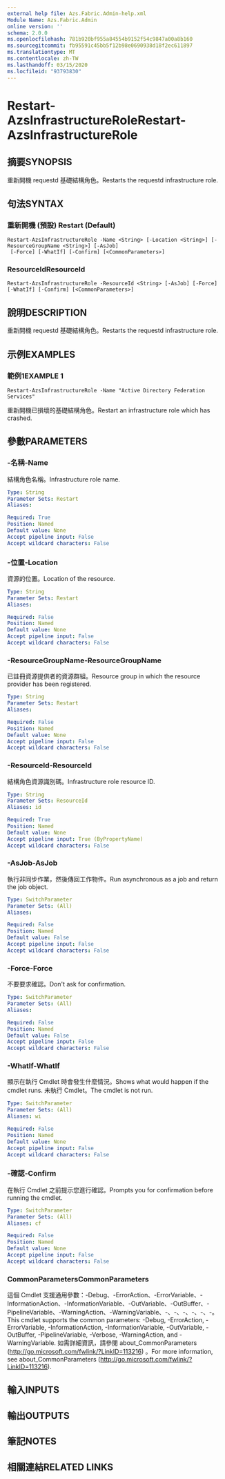 ```yaml
---
external help file: Azs.Fabric.Admin-help.xml
Module Name: Azs.Fabric.Admin
online version: ''
schema: 2.0.0
ms.openlocfilehash: 781b920bf955a84554b9152f54c9847a00a8b160
ms.sourcegitcommit: fb95591c45bb5f12b98e0690938d18f2ec611897
ms.translationtype: MT
ms.contentlocale: zh-TW
ms.lasthandoff: 03/15/2020
ms.locfileid: "93793830"
---
```

# <span data-ttu-id="44743-101">Restart-AzsInfrastructureRole</span><span class="sxs-lookup"><span data-stu-id="44743-101">Restart-AzsInfrastructureRole</span></span>

## <span data-ttu-id="44743-102">摘要</span><span class="sxs-lookup"><span data-stu-id="44743-102">SYNOPSIS</span></span>
<span data-ttu-id="44743-103">重新開機 requestd 基礎結構角色。</span><span class="sxs-lookup"><span data-stu-id="44743-103">Restarts the requestd infrastructure role.</span></span>

## <span data-ttu-id="44743-104">句法</span><span class="sxs-lookup"><span data-stu-id="44743-104">SYNTAX</span></span>

### <span data-ttu-id="44743-105">重新開機 (預設) </span><span class="sxs-lookup"><span data-stu-id="44743-105">Restart (Default)</span></span>
```
Restart-AzsInfrastructureRole -Name <String> [-Location <String>] [-ResourceGroupName <String>] [-AsJob]
 [-Force] [-WhatIf] [-Confirm] [<CommonParameters>]
```

### <span data-ttu-id="44743-106">ResourceId</span><span class="sxs-lookup"><span data-stu-id="44743-106">ResourceId</span></span>
```
Restart-AzsInfrastructureRole -ResourceId <String> [-AsJob] [-Force] [-WhatIf] [-Confirm] [<CommonParameters>]
```

## <span data-ttu-id="44743-107">說明</span><span class="sxs-lookup"><span data-stu-id="44743-107">DESCRIPTION</span></span>
<span data-ttu-id="44743-108">重新開機 requestd 基礎結構角色。</span><span class="sxs-lookup"><span data-stu-id="44743-108">Restarts the requestd infrastructure role.</span></span>

## <span data-ttu-id="44743-109">示例</span><span class="sxs-lookup"><span data-stu-id="44743-109">EXAMPLES</span></span>

### <span data-ttu-id="44743-110">範例1</span><span class="sxs-lookup"><span data-stu-id="44743-110">EXAMPLE 1</span></span>
```
Restart-AzsInfrastructureRole -Name "Active Directory Federation Services"
```

<span data-ttu-id="44743-111">重新開機已損壞的基礎結構角色。</span><span class="sxs-lookup"><span data-stu-id="44743-111">Restart an infrastructure role which has crashed.</span></span>

## <span data-ttu-id="44743-112">參數</span><span class="sxs-lookup"><span data-stu-id="44743-112">PARAMETERS</span></span>

### <span data-ttu-id="44743-113">-名稱</span><span class="sxs-lookup"><span data-stu-id="44743-113">-Name</span></span>
<span data-ttu-id="44743-114">結構角色名稱。</span><span class="sxs-lookup"><span data-stu-id="44743-114">Infrastructure role name.</span></span>

```yaml
Type: String
Parameter Sets: Restart
Aliases:

Required: True
Position: Named
Default value: None
Accept pipeline input: False
Accept wildcard characters: False
```

### <span data-ttu-id="44743-115">-位置</span><span class="sxs-lookup"><span data-stu-id="44743-115">-Location</span></span>
<span data-ttu-id="44743-116">資源的位置。</span><span class="sxs-lookup"><span data-stu-id="44743-116">Location of the resource.</span></span>

```yaml
Type: String
Parameter Sets: Restart
Aliases:

Required: False
Position: Named
Default value: None
Accept pipeline input: False
Accept wildcard characters: False
```

### <span data-ttu-id="44743-117">-ResourceGroupName</span><span class="sxs-lookup"><span data-stu-id="44743-117">-ResourceGroupName</span></span>
<span data-ttu-id="44743-118">已註冊資源提供者的資源群組。</span><span class="sxs-lookup"><span data-stu-id="44743-118">Resource group in which the resource provider has been registered.</span></span>

```yaml
Type: String
Parameter Sets: Restart
Aliases:

Required: False
Position: Named
Default value: None
Accept pipeline input: False
Accept wildcard characters: False
```

### <span data-ttu-id="44743-119">-ResourceId</span><span class="sxs-lookup"><span data-stu-id="44743-119">-ResourceId</span></span>
<span data-ttu-id="44743-120">結構角色資源識別碼。</span><span class="sxs-lookup"><span data-stu-id="44743-120">Infrastructure role resource ID.</span></span>

```yaml
Type: String
Parameter Sets: ResourceId
Aliases: id

Required: True
Position: Named
Default value: None
Accept pipeline input: True (ByPropertyName)
Accept wildcard characters: False
```

### <span data-ttu-id="44743-121">-AsJob</span><span class="sxs-lookup"><span data-stu-id="44743-121">-AsJob</span></span>
<span data-ttu-id="44743-122">執行非同步作業，然後傳回工作物件。</span><span class="sxs-lookup"><span data-stu-id="44743-122">Run asynchronous as a job and return the job object.</span></span>

```yaml
Type: SwitchParameter
Parameter Sets: (All)
Aliases:

Required: False
Position: Named
Default value: False
Accept pipeline input: False
Accept wildcard characters: False
```

### <span data-ttu-id="44743-123">-Force</span><span class="sxs-lookup"><span data-stu-id="44743-123">-Force</span></span>
<span data-ttu-id="44743-124">不要要求確認。</span><span class="sxs-lookup"><span data-stu-id="44743-124">Don't ask for confirmation.</span></span>

```yaml
Type: SwitchParameter
Parameter Sets: (All)
Aliases:

Required: False
Position: Named
Default value: False
Accept pipeline input: False
Accept wildcard characters: False
```

### <span data-ttu-id="44743-125">-WhatIf</span><span class="sxs-lookup"><span data-stu-id="44743-125">-WhatIf</span></span>
<span data-ttu-id="44743-126">顯示在執行 Cmdlet 時會發生什麼情況。</span><span class="sxs-lookup"><span data-stu-id="44743-126">Shows what would happen if the cmdlet runs.</span></span>
<span data-ttu-id="44743-127">未執行 Cmdlet。</span><span class="sxs-lookup"><span data-stu-id="44743-127">The cmdlet is not run.</span></span>

```yaml
Type: SwitchParameter
Parameter Sets: (All)
Aliases: wi

Required: False
Position: Named
Default value: None
Accept pipeline input: False
Accept wildcard characters: False
```

### <span data-ttu-id="44743-128">-確認</span><span class="sxs-lookup"><span data-stu-id="44743-128">-Confirm</span></span>
<span data-ttu-id="44743-129">在執行 Cmdlet 之前提示您進行確認。</span><span class="sxs-lookup"><span data-stu-id="44743-129">Prompts you for confirmation before running the cmdlet.</span></span>

```yaml
Type: SwitchParameter
Parameter Sets: (All)
Aliases: cf

Required: False
Position: Named
Default value: None
Accept pipeline input: False
Accept wildcard characters: False
```

### <span data-ttu-id="44743-130">CommonParameters</span><span class="sxs-lookup"><span data-stu-id="44743-130">CommonParameters</span></span>
<span data-ttu-id="44743-131">這個 Cmdlet 支援通用參數：-Debug、-ErrorAction、-ErrorVariable、-InformationAction、-InformationVariable、-OutVariable、-OutBuffer、-PipelineVariable、-WarningAction、-WarningVariable、-、-、-、-、-、-。</span><span class="sxs-lookup"><span data-stu-id="44743-131">This cmdlet supports the common parameters: -Debug, -ErrorAction, -ErrorVariable, -InformationAction, -InformationVariable, -OutVariable, -OutBuffer, -PipelineVariable, -Verbose, -WarningAction, and -WarningVariable.</span></span> <span data-ttu-id="44743-132">如需詳細資訊，請參閱 about_CommonParameters (http://go.microsoft.com/fwlink/?LinkID=113216) 。</span><span class="sxs-lookup"><span data-stu-id="44743-132">For more information, see about_CommonParameters (http://go.microsoft.com/fwlink/?LinkID=113216).</span></span>

## <span data-ttu-id="44743-133">輸入</span><span class="sxs-lookup"><span data-stu-id="44743-133">INPUTS</span></span>

## <span data-ttu-id="44743-134">輸出</span><span class="sxs-lookup"><span data-stu-id="44743-134">OUTPUTS</span></span>

## <span data-ttu-id="44743-135">筆記</span><span class="sxs-lookup"><span data-stu-id="44743-135">NOTES</span></span>

## <span data-ttu-id="44743-136">相關連結</span><span class="sxs-lookup"><span data-stu-id="44743-136">RELATED LINKS</span></span>
